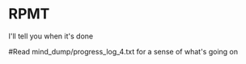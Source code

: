 # RPMT
I'll tell you when it's done

#Read mind_dump/progress_log_4.txt for a sense of what's going on
